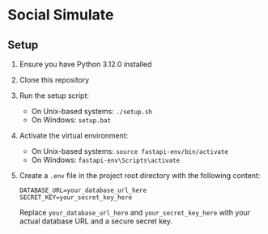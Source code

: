 # Social Simulate

## Setup

1. Ensure you have Python 3.12.0 installed
2. Clone this repository
3. Run the setup script:
   - On Unix-based systems: `./setup.sh`
   - On Windows: `setup.bat`
4. Activate the virtual environment:
   - On Unix-based systems: `source fastapi-env/bin/activate`
   - On Windows: `fastapi-env\Scripts\activate`
5. Create a `.env` file in the project root directory with the following content:

    ```text
    DATABASE_URL=your_database_url_here
    SECRET_KEY=your_secret_key_here
    ```

    Replace `your_database_url_here` and `your_secret_key_here` with your actual database URL and a secure secret key.
